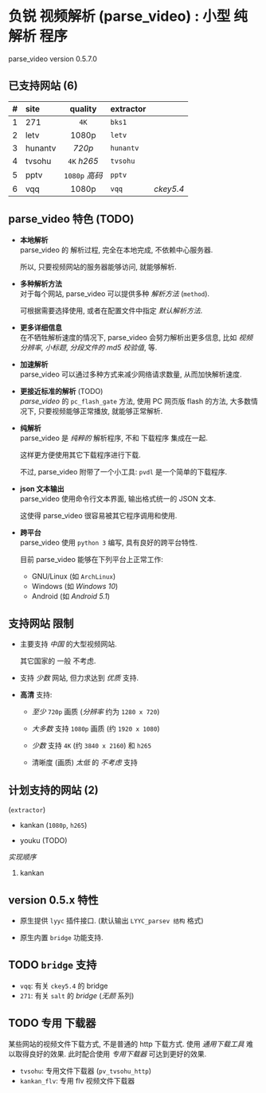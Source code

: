 <!-- parsev.md, parse_video/doc/, <https://github.com/sceext2/parse_video>
   - language: Chinese (zh_cn) 
  -->

# 负锐 视频解析 (parse_video) : 小型 纯解析 程序
parse_video version 0.5.7.0


## 已支持网站 (6)

|   # | site | quality | extractor |     |
| --: | :--- | :-----: | :-------- | :-- |
|  1 | 271     | `4K`          | `bks1`    | |
|  2 | letv    | 1080p         | `letv`    | |
|  3 | hunantv | *720p*        | `hunantv` | |
|  4 | tvsohu  | `4K` *h265*   | `tvsohu`  | |
|  5 | pptv    | `1080p` *高码* | `pptv`    | |
|  6 | vqq     | 1080p         | `vqq`     | *ckey5.4* |


## parse_video 特色 (TODO)

+ **本地解析** <br />
  parse_video 的 解析过程, 完全在本地完成, 不依赖中心服务器. 
  
  所以, 只要视频网站的服务器能够访问, 就能够解析. 

+ **多种解析方法** <br />
  对于每个网站, parse_video 可以提供多种 *解析方法* (`method`). 
  
  可根据需要选择使用, 或者在配置文件中指定 *默认解析方法*. 

+ **更多详细信息** <br />
  在不牺牲解析速度的情况下, parse_video 会努力解析出更多信息, 
  比如 *视频分辨率*, *小标题*, *分段文件的 md5 校验值*, 等. 

+ **加速解析** <br />
  parse_video 可以通过多种方式来减少网络请求数量, 从而加快解析速度. 

+ **更接近标准的解析** (TODO) <br />
  *parse_video* 的 `pc_flash_gate` 方法, 使用 PC 网页版 flash 的方法, 
  大多数情况下, 只要视频能够正常播放, 就能够正常解析. 

+ **纯解析** <br />
  parse_video 是 *纯粹的* 解析程序, 不和 下载程序 集成在一起. 
  
  这样更方便使用其它下载程序进行下载. 
  
  不过, parse_video 附带了一个小工具: `pvdl` 是一个简单的下载程序. 

+ **json 文本输出** <br />
  parse_video 使用命令行文本界面, 输出格式统一的 JSON 文本. 
  
  这使得 parse_video 很容易被其它程序调用和使用. 

+ **跨平台** <br />
  parse_video 使用 `python 3` 编写, 具有良好的跨平台特性. 
  
  目前 parse_video 能够在下列平台上正常工作: 
  
  + GNU/Linux (如 `ArchLinux`)
  + Windows (如 *Windows 10*)
  + Android (如 *Android 5.1*)


## 支持网站 限制

+ 主要支持 *中国* 的大型视频网站. 
  
  其它国家的 一般 不考虑. 

+ 支持 *少数* 网站, 但力求达到 *优质* 支持. 

+ **高清** 支持: 
  
  + *至少* `720p` 画质 (*分辨率* 约为 `1280 x 720`)
  
  + *大多数* 支持 `1080p` 画质 (约 `1920 x 1080`)
  
  + *少数* 支持 `4K` (约 `3840 x 2160`) 和 `h265` 
  
  + 清晰度 (画质) *太低* 的 *不考虑* 支持


## 计划支持的网站 (2)
(`extractor`)

+ kankan (`1080p`, `h265`)

+ youku (TODO)

*实现顺序*

1. kankan


## version 0.5.x 特性

+ 原生提供 `lyyc` 插件接口. (默认输出 `LYYC_parsev 结构` 格式)

+ 原生内置 `bridge` 功能支持. 


## TODO `bridge` 支持

+ `vqq`: 有关 `ckey5.4` 的 bridge
+ `271`: 有关 `salt` 的 *bridge* (*无颜* 系列)

## TODO 专用 下载器

某些网站的视频文件下载方式, 不是普通的 http 下载方式. 
使用 *通用下载工具* 难以取得良好的效果. 
此时配合使用 *专用下载器* 可达到更好的效果. 

+ `tvsohu`: 专用文件下载器 (`pv_tvsohu_http`)
+ `kankan_flv`: 专用 flv 视频文件下载器


<!-- end parsev.md -->


